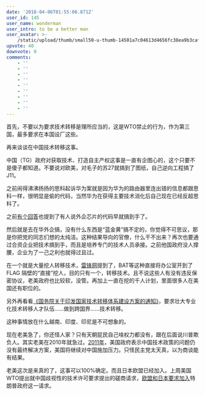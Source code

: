 ```yaml
---
date: '2018-04-06T01:55:06.871Z'
user_id: 145
user_name: wonderman
user_intro: to be a better man
user_avatar: >-
    /static/upload/thumb/small50-u-thumb-14501a7c04613d4656fc38ea9b3caf374876385b7dd.png
upvote: 40
downvote: 0
comments:
    - ''
    - ''
    - ''
    - ''
    - ''
    - ''
    - ''
    - ''
    - ''
---
```


首先，不要以为要求技术转移是理所应当的，这是WTO禁止的行为，作为第三国，最多要求在本国设厂这些。

  

再来谈谈在中国技术转移这事。

中国（TG）政府对获取技术、打造自主产权这事是一直有企图心的，这个只要不是傻子都知道。不要说对欧美，对毛子的苏27就搞到了图纸，自己逆向工程搞了J11。

之前闹得沸沸扬扬的思科起诉华为案就是因为华为的路由器里连出错的信息都跟思科一样，很明显是偷的代码，当然华为在获得主要技术消化后自己现在已经反超思科了。

之前[有个回答](https://pincongbackup.github.io/p/55134/?s=55610)也提到了有人说外企芯片的代码早就搞到手了。

然后就是去在华外企搞，没有什么东西是“蓝金黄”搞不定的，你觉得不可思议，那是你把党的同志们想的太纯洁。这种结果导向的官僚，什么干不出来？再次也要通过合资企业把技术搞到手，而且是培养专门的技术人员承接。之前他国政府没人撑腰，企业为了一己之利也就得过且过。

在一个就是大量挖人转移技术，[雷锋网](https://www.leiphone.com/news/201709/ByrDkLQgnllK3kmh.html)提到了，BAT等这种直接将办公室开到了 FLAG 隔壁的“直接”挖人，目的只有一个，转移技术。且不说这些人有没有违反保密协议，老美政府也比较软，没管。再加上一直在挖的千人计划，里面很多人在美国还有职位的。

另外再看看[《国务院关于印发国家技术转移体系建设方案的通知》](http://www.gov.cn/zhengce/content/2017-09/26/content_5227667.htm)，要求壮大专业化技术转移人才队伍……做到跨国界……技术转移。

这种事情放在什么越南、印度、印尼是不可想象的。

  

现在老美急了，你还怪人家？只有天朝屁民自己啥权力都没有，跟在后面说川普欺负人。其实老美在2010年就急过。[2011年](http://www.nipso.cn/onews.asp?id=10043)，美国政府表示中国技术政策的问题仍没有最终解决方案，美国将继续对中国施加压力。只怪民主党太天真，以为商谈能有结果。

  

老美这次是来真的了，这事可以100%确定。而且日本欧盟已经加入。上周美国WTO提出就中国歧视性的技术许可要求提出的磋商请求，[欧盟和日本要求加入](http://finance.sina.com.cn/stock/usstock/c/2018-04-06/doc-ifysuuyc0733614.shtml)特朗普政府这一请求。
